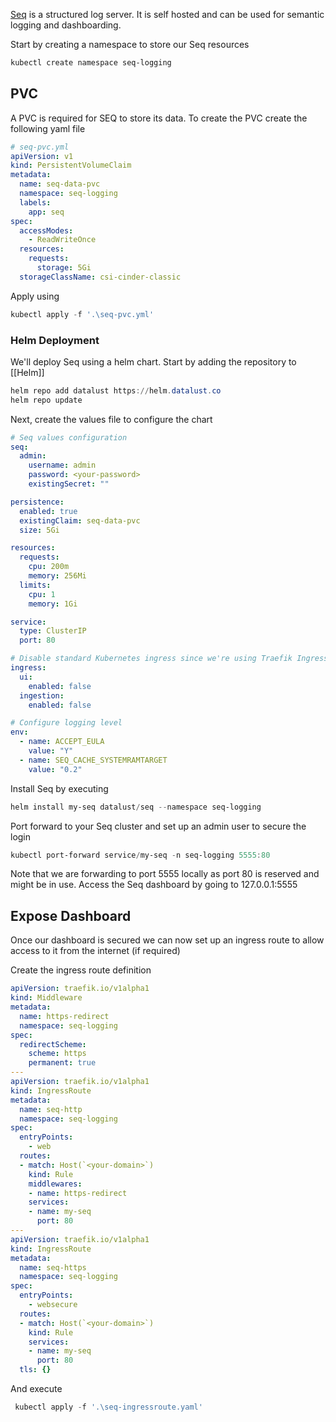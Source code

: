 [Seq](https://datalust.co/seq) is a structured log server. It is self hosted and can be used for semantic logging and dashboarding.

Start by creating a namespace to store our Seq resources
```powershell
kubectl create namespace seq-logging
```

## PVC
A PVC is required for SEQ to store its data.
To create the PVC create the following yaml file
```yaml
# seq-pvc.yml
apiVersion: v1
kind: PersistentVolumeClaim
metadata:
  name: seq-data-pvc
  namespace: seq-logging
  labels:
    app: seq
spec:
  accessModes:
    - ReadWriteOnce
  resources:
    requests:
      storage: 5Gi
  storageClassName: csi-cinder-classic
```

Apply using 
```powershell
kubectl apply -f '.\seq-pvc.yml'
```

### Helm Deployment
We'll deploy Seq using a helm chart.
Start by adding the repository to [[Helm]]
```powershell
helm repo add datalust https://helm.datalust.co
helm repo update
```

Next, create the values file to configure the chart
```yaml
# Seq values configuration
seq:
  admin:
    username: admin
    password: <your-password>
    existingSecret: ""

persistence:
  enabled: true
  existingClaim: seq-data-pvc
  size: 5Gi

resources:
  requests:
    cpu: 200m
    memory: 256Mi
  limits:
    cpu: 1
    memory: 1Gi

service:
  type: ClusterIP
  port: 80

# Disable standard Kubernetes ingress since we're using Traefik IngressRoute
ingress:
  ui:
    enabled: false
  ingestion:
    enabled: false

# Configure logging level
env:
  - name: ACCEPT_EULA
    value: "Y"
  - name: SEQ_CACHE_SYSTEMRAMTARGET
    value: "0.2"

```

Install Seq by executing
```powershell
helm install my-seq datalust/seq --namespace seq-logging
```

Port forward to your Seq cluster and set up an admin user to secure the login
```powershell
kubectl port-forward service/my-seq -n seq-logging 5555:80
```

Note that we are forwarding to port 5555 locally as port 80 is reserved and might be in use.
Access the Seq dashboard by going to 127.0.0.1:5555

## Expose Dashboard
Once our dashboard is secured we can now set up an ingress route to allow access to it from the internet (if required)

Create the ingress route definition
```yaml
apiVersion: traefik.io/v1alpha1
kind: Middleware
metadata:
  name: https-redirect
  namespace: seq-logging
spec:
  redirectScheme:
    scheme: https
    permanent: true
---
apiVersion: traefik.io/v1alpha1
kind: IngressRoute
metadata:
  name: seq-http
  namespace: seq-logging
spec:
  entryPoints:
    - web
  routes:
  - match: Host(`<your-domain>`)
    kind: Rule
    middlewares:
    - name: https-redirect
    services:
    - name: my-seq
      port: 80
---
apiVersion: traefik.io/v1alpha1
kind: IngressRoute
metadata:
  name: seq-https
  namespace: seq-logging
spec:
  entryPoints:
    - websecure
  routes:
  - match: Host(`<your-domain>`)
    kind: Rule
    services:
    - name: my-seq
      port: 80
  tls: {}
```

And execute
```powershell
 kubectl apply -f '.\seq-ingressroute.yaml'
```

